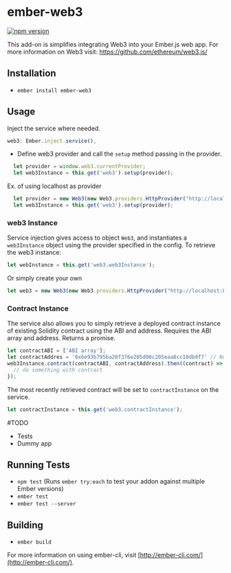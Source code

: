 # ember-web3
[![npm version](https://badge.fury.io/js/ember-web3.svg)](https://badge.fury.io/js/ember-web3)

This add-on is simplifies integrating Web3 into your Ember.js web app.
For more information on Web3 visit: https://github.com/ethereum/web3.js/

## Installation

* `ember install ember-web3`

## Usage
Inject the service where needed.
```javascript
web3: Ember.inject.service(),
```

* Define web3 provider and call the `setup` method passing in the provider.
```javascript
  let provider = window.web3.currentProvider;
  let web3Instance = this.get('web3').setup(provider);
```
Ex. of using localhost as provider
```javascript
  let provider = new Web3(new Web3.providers.HttpProvider("http://localhost:8545"))
  let web3Instance = this.get('web3').setup(provider);
```
### web3 Instance
Service injection gives access to object `Web3`, and instantiates a `web3Instance` object using the provider specified in the config.
To retrieve the web3 instance:
```javascript
let webInstance = this.get('web3.web3Instance');
```
Or simply create your own
```javascript
let web3 = new Web3(new Web3.providers.HttpProvider("http://localhost:8545"));
```

### Contract Instance
The service also allows you to simply retrieve a deployed contract instance of existing Solidity contract using the ABI and address. Requires the ABI array and address. Returns a promise.
```javascript
let contractABI = ['ABI array'];
let contractAddres = '0x6e93b795ba20f376e205d00c205eaa8cc10db9f7' // Not real a contract address
web3Instance.contract(contractABI, contractAddress).then((contract) => {
  // do something with contract
});
```
The most recently retrieved contract will be set to `contractInstance` on the service.
```javascript
let contractInstance = this.get('web3.contractInstance');
```

#TODO
* Tests
* Dummy app

## Running Tests

* `npm test` (Runs `ember try:each` to test your addon against multiple Ember versions)
* `ember test`
* `ember test --server`

## Building

* `ember build`

For more information on using ember-cli, visit [http://ember-cli.com/](http://ember-cli.com/).
